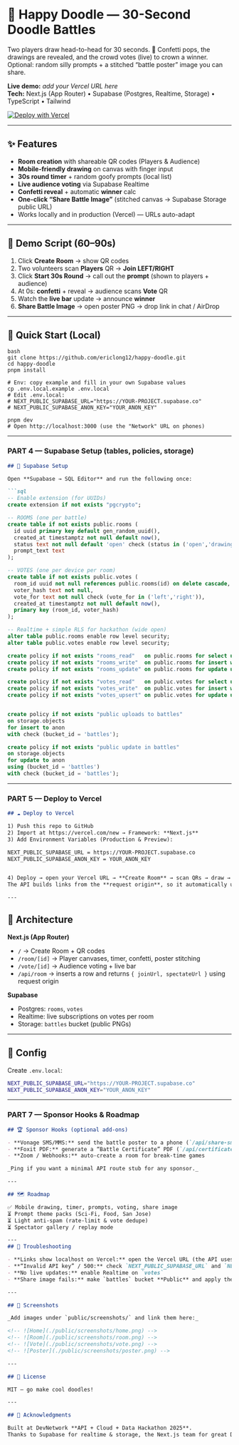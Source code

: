 # 🎨 Happy Doodle — 30-Second Doodle Battles

Two players draw head-to-head for 30 seconds. 🎉 Confetti pops, the drawings are revealed, and the crowd votes (live) to crown a winner. Optional: random silly prompts + a stitched “battle poster” image you can share.

**Live demo:** _add your Vercel URL here_  
**Tech:** Next.js (App Router) • Supabase (Postgres, Realtime, Storage) • TypeScript • Tailwind

[![Deploy with Vercel](https://vercel.com/button)](https://vercel.com/new/clone?repository-url=https://github.com/ericlong12/happy-doodle&env=NEXT_PUBLIC_SUPABASE_URL,NEXT_PUBLIC_SUPABASE_ANON_KEY)

---

## ✨ Features

- **Room creation** with shareable QR codes (Players & Audience)
- **Mobile-friendly drawing** on canvas with finger input
- **30s round timer** + random goofy prompts (local list)
- **Live audience voting** via Supabase Realtime
- **Confetti reveal** + automatic **winner** calc
- **One-click “Share Battle Image”** (stitched canvas → Supabase Storage public URL)
- Works locally and in production (Vercel) — URLs auto-adapt

---

## 🧪 Demo Script (60–90s)

1) Click **Create Room** → show QR codes  
2) Two volunteers scan **Players** QR → **Join LEFT/RIGHT**  
3) Click **Start 30s Round** → call out the **prompt** (shown to players + audience)  
4) At 0s: **confetti** + reveal → audience scans **Vote** QR  
5) Watch the **live bar** update → announce **winner**  
6) **Share Battle Image** → open poster PNG → drop link in chat / AirDrop

---

## 🚀 Quick Start (Local)
```
bash
git clone https://github.com/ericlong12/happy-doodle.git
cd happy-doodle
pnpm install

# Env: copy example and fill in your own Supabase values
cp .env.local.example .env.local
# Edit .env.local:
# NEXT_PUBLIC_SUPABASE_URL="https://YOUR-PROJECT.supabase.co"
# NEXT_PUBLIC_SUPABASE_ANON_KEY="YOUR_ANON_KEY"

pnpm dev
# Open http://localhost:3000 (use the "Network" URL on phones)

```

---

### PART 4 — Supabase Setup (tables, policies, storage)

```markdown
## 🧰 Supabase Setup

Open **Supabase → SQL Editor** and run the following once:

```sql
-- Enable extension (for UUIDs)
create extension if not exists "pgcrypto";

-- ROOMS (one per battle)
create table if not exists public.rooms (
  id uuid primary key default gen_random_uuid(),
  created_at timestamptz not null default now(),
  status text not null default 'open' check (status in ('open','drawing','reveal','closed')),
  prompt_text text
);

-- VOTES (one per device per room)
create table if not exists public.votes (
  room_id uuid not null references public.rooms(id) on delete cascade,
  voter_hash text not null,
  vote_for text not null check (vote_for in ('left','right')),
  created_at timestamptz not null default now(),
  primary key (room_id, voter_hash)
);

-- Realtime + simple RLS for hackathon (wide open)
alter table public.rooms enable row level security;
alter table public.votes enable row level security;

create policy if not exists "rooms_read"   on public.rooms for select using (true);
create policy if not exists "rooms_write"  on public.rooms for insert with check (true);
create policy if not exists "rooms_update" on public.rooms for update using (true) with check (true);

create policy if not exists "votes_read"   on public.votes for select using (true);
create policy if not exists "votes_write"  on public.votes for insert with check (true);
create policy if not exists "votes_upsert" on public.votes for update using (true) with check (true);


create policy if not exists "public uploads to battles"
on storage.objects
for insert to anon
with check (bucket_id = 'battles');

create policy if not exists "public update in battles"
on storage.objects
for update to anon
using (bucket_id = 'battles')
with check (bucket_id = 'battles');


```
---

### PART 5 — Deploy to Vercel

```markdown
## ☁️ Deploy to Vercel

1) Push this repo to GitHub  
2) Import at https://vercel.com/new → Framework: **Next.js**  
3) Add Environment Variables (Production & Preview):

NEXT_PUBLIC_SUPABASE_URL = https://YOUR-PROJECT.supabase.co
NEXT_PUBLIC_SUPABASE_ANON_KEY = YOUR_ANON_KEY


4) Deploy → open your Vercel URL → **Create Room** → scan QRs → draw → vote → share  
The API builds links from the **request origin**, so it automatically uses your Vercel domain.

---
```

## 🧱 Architecture

**Next.js (App Router)**  
- `/` → Create Room + QR codes  
- `/room/[id]` → Player canvases, timer, confetti, poster stitching  
- `/vote/[id]` → Audience voting + live bar  
- `/api/room` → inserts a row and returns `{ joinUrl, spectateUrl }` using request origin

**Supabase**  
- Postgres: `rooms`, `votes`  
- Realtime: live subscriptions on votes per room  
- Storage: `battles` bucket (public PNGs)

---

## 🔧 Config

Create `.env.local`:

```bash
NEXT_PUBLIC_SUPABASE_URL="https://YOUR-PROJECT.supabase.co"
NEXT_PUBLIC_SUPABASE_ANON_KEY="YOUR_ANON_KEY"

```



---

### PART 7 — Sponsor Hooks & Roadmap

```markdown
## 🏆 Sponsor Hooks (optional add-ons)

- **Vonage SMS/MMS:** send the battle poster to a phone (`/api/share-sms`)  
- **Foxit PDF:** generate a “Battle Certificate” PDF (`/api/certificate`)  
- **Zoom / Webhooks:** auto-create a room for break-time games

_Ping if you want a minimal API route stub for any sponsor._

---

## 🗺️ Roadmap

✅ Mobile drawing, timer, prompts, voting, share image  
⏳ Prompt theme packs (Sci-Fi, Food, San Jose)  
⏳ Light anti-spam (rate-limit & vote dedupe)  
⏳ Spectator gallery / replay mode

---
## 🧩 Troubleshooting

- **Links show localhost on Vercel:** open the Vercel URL (the API uses request origin for links)  
- **“Invalid API key” / 500:** check `NEXT_PUBLIC_SUPABASE_URL` and `NEXT_PUBLIC_SUPABASE_ANON_KEY` in Vercel envs, then redeploy  
- **No live updates:** enable Realtime on `votes`  
- **Share image fails:** make `battles` bucket **Public** and apply the two Storage policies above

---

## 📸 Screenshots

_Add images under `public/screenshots/` and link them here:_

<!-- ![Home](./public/screenshots/home.png) -->
<!-- ![Room](./public/screenshots/room.png) -->
<!-- ![Vote](./public/screenshots/vote.png) -->
<!-- ![Poster](./public/screenshots/poster.png) -->

---

## 📄 License

MIT — go make cool doodles!

---

## 🙌 Acknowledgments

Built at DevNetwork **API + Cloud + Data Hackathon 2025**.  
Thanks to Supabase for realtime & storage, the Next.js team for great DX, and everyone who doodled with us!

